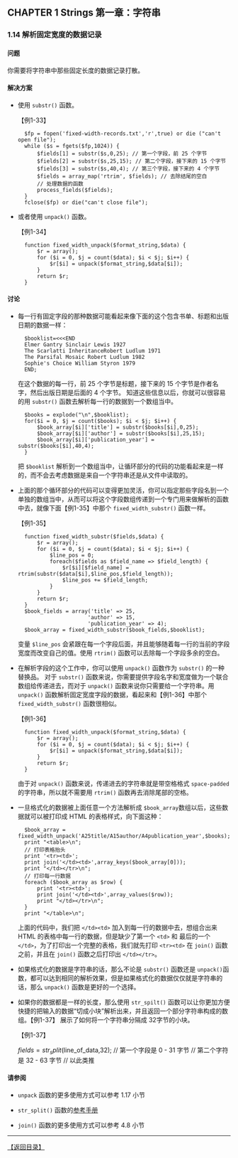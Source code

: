 ## CHAPTER 1 Strings 第一章：字符串 

### 1.14 解析固定宽度的数据记录

#### 问题

你需要将字符串中那些固定长度的数据记录打散。

#### 解决方案

- 使用 `substr()` 函数。

	【例1-33】

		$fp = fopen('fixed-width-records.txt','r',true) or die ("can't open file");
		while ($s = fgets($fp,1024)) {
			$fields[1] = substr($s,0,25); // 第一个字段，前 25 个字节
			$fields[2] = substr($s,25,15); // 第二个字段，接下来的 15 个字节
			$fields[3] = substr($s,40,4); // 第三个字段，接下来的 4 个字节
			$fields = array_map('rtrim', $fields); // 去除结尾的空白
			// 处理数据的函数
			process_fields($fields);
		}
		fclose($fp) or die("can't close file");

- 或者使用 `unpack()` 函数。

	【例1-34】

		function fixed_width_unpack($format_string,$data) {
			$r = array();
			for ($i = 0, $j = count($data); $i < $j; $i++) {
				$r[$i] = unpack($format_string,$data[$i]);
			}
			return $r;
		}

#### 讨论

- 每一行有固定字段的那种数据可能看起来像下面的这个包含书单、标题和出版日期的数据一样：

		$booklist=<<<END
		Elmer Gantry Sinclair Lewis 1927
		The Scarlatti InheritanceRobert Ludlum 1971
		The Parsifal Mosaic Robert Ludlum 1982
		Sophie's Choice William Styron 1979
		END;

	在这个数据的每一行，前 25 个字节是标题，接下来的 15 个字节是作者名字，然后出版日期是后面的 4 个字节。 知道这些信息以后，你就可以很容易的用 `substr()` 函数去解析每一行的数据到一个数组当中。

		$books = explode("\n",$booklist);
		for($i = 0, $j = count($books); $i < $j; $i++) {
			$book_array[$i]['title'] = substr($books[$i],0,25);
			$book_array[$i]['author'] = substr($books[$i],25,15);
			$book_array[$i]['publication_year'] = substr($books[$i],40,4);
		}

	把 `$booklist` 解析到一个数组当中，让循环部分的代码的功能看起来是一样的，而不会去考虑数据是来自一个字符串还是从文件中读取的。

- 上面的那个循环部分的代码可以变得更加灵活，你可以指定那些字段名到一个单独的数组当中，从而可以将这个字段数组传递到一个专门用来做解析的函数中去，就像下面【例1-35】中那个 `fixed_width_substr()` 函数一样。

	【例1-35】

		function fixed_width_substr($fields,$data) {
			$r = array();
			for ($i = 0, $j = count($data); $i < $j; $i++) {
				$line_pos = 0;
				foreach($fields as $field_name => $field_length) {
					$r[$i][$field_name] = rtrim(substr($data[$i],$line_pos,$field_length));
					$line_pos += $field_length;
				}
			}
			return $r;
		}
		$book_fields = array('title' => 25,
							'author' => 15,
							'publication_year' => 4);
		$book_array = fixed_width_substr($book_fields,$booklist);

	变量 `$line_pos` 会紧跟在每一个字段后面，并且能够随着每一行的当前的字段宽度而改变自己的值。使用 `rtrim()` 函数可以去除每一个字段多余的空白。

- 在解析字段的这个工作中，你可以使用 `unpack()` 函数作为 `substr()` 的一种替换品。 对于 `substr()` 函数来说，你需要提供字段名字和宽度做为一个联合数组给传递进去，而对于 `unpack()` 函数来说你只需要给一个字符串。用 `unpack()` 函数解析固定宽度字段的数据，看起来和【例1-36】中那个 `fixed_width_substr()` 函数很相似。

	【例1-36】

		function fixed_width_unpack($format_string,$data) {
			$r = array();
			for ($i = 0, $j = count($data); $i < $j; $i++) {
				$r[$i] = unpack($format_string,$data[$i]);
			}
			return $r;
		}


	由于对 `unpack()` 函数来说，传递进去的字符串就是带空格格式 `space-padded` 的字符串，所以就不需要用 `rtrim()` 函数再去消除尾部的空格。

- 一旦格式化的数据被上面任意一个方法解析成 `$book_array`数组以后，这些数据就可以被打印成 HTML 的表格样式，向下面这种：

		$book_array = fixed_width_unpack('A25title/A15author/A4publication_year',$books);
		print "<table>\n";
		// 打印表格抬头
		print '<tr><td>';
		print join('</td><td>',array_keys($book_array[0]));
		print "</td></tr>\n";
		// 打印每一行数据
		foreach ($book_array as $row) {
			print '<tr><td>';
			print join('</td><td>',array_values($row));
			print "</td></tr>\n";
		}
		print "</table>\n";

	
	上面的代码中，我们把 `</td><td>` 加入到每一行的数据中去，想组合出来 HTML 的表格中每一行的数据，但是缺少了第一个 `<td>` 和 最后的一个`</td>`，为了打印出一个完整的表格，我们就先打印 `<tr><td>` 在 `join()` 函数之前，并且在 `join()` 函数之后打印出 `</td></tr>`。

-  如果格式化的数据是字符串的话，那么不论是 `substr()` 函数还是 `unpack()`函数，都可以达到相同的解析效果，但是如果格式化的数据仅仅就是字符串的话，那么 `unpack()` 函数是更好的一个选择。

- 如果你的数据都是一样的长度，那么使用 `str_spilt()` 函数可以让你更加方便快捷的把输入的数据“切成小块”解析出来，并且返回一个部分字符串构成的数组。【例1-37】 展示了如何将一个字符串分隔成 32字节的小块。

	【例1-37】

	$fields = str_split($line_of_data,32);
	// 第一个字段是 0 - 31 字节
	// 第二个字符是 32 - 63 字节
	// 以此类推

#### 请参阅

- `unpack` 函数的更多使用方式可以参考 1.17 小节

- `str_split()` 函数的[参考手册](http://php.net/manual/zh/function.str-split.php)

- `join()` 函数的更多使用方式可以参考 4.8 小节

----------


[【返回目录】](/README.md)